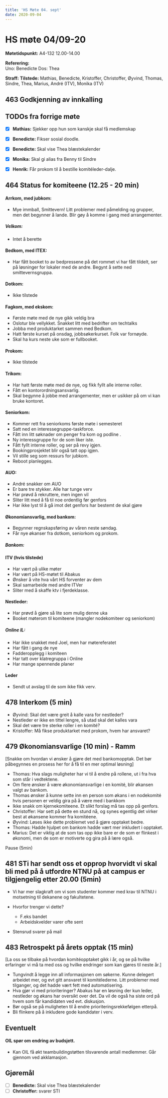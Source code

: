 ```yaml
---
title: 'HS Møte 04. sept'
date: 2020-09-04
---
```


# HS møte 04/09-20

**Møtetidspunkt:** A4-132 12.00-14.00

**Referering:**  
Uno: Benedicte
Dos: Thea

**Straff:** 
**Tilstede:**   Mathias, Benedicte, Kristoffer, Christoffer, Øyvind, Thomas, Sindre, Thea, Marius, André (ITV), Monika (ITV)

## 463 Godkjenning av innkalling



## TODOs fra forrige møte
- [x] **Mathias:** Sjekker opp hun som kanskje skal få medlemskap
- [x] **Benedicte:** Fikser sosial doodle.
- [x] **Benedicte:** Skal vise Thea blæstekalender
- [x] **Monika:** Skal gi alias fra Benny til Sindre
- [x] **Henrik:** Får prokom til å bestille komitéleder-dalje.



## 464 Status for komiteene (12.25 - 20 min)

#### Arrkom, med jubkom: 
- Mye immball, Smittevern! Litt problemer med påmelding og grupper, men det begynner å lande. Blir gøy å komme i gang med arrangementer.

##### Velkom: 
- Intet å berette

#### Bedkom, med ITEX:
- Har fått booket to av bedpressene på det rommet vi har fått tildelt, ser på løsninger for lokaler med de andre. Begynt å sette ned smittevernsgruppa.

#### Dotkom:
- Ikke tilstede

#### Fagkom, med ekskom:
- Første møte med de nye gikk veldig bra
- Oslotur ble vellykket. Snakket litt med bedrifter om techtalks
- Jobba med produktarket sammen med Bedkom.
- Hatt første kurset på onsdag, jobbsøkerkurset. Folk var fornøyde.
- Skal ha kurs neste uke som er fullbooket.



#### Prokom: 
- Ikke tilstede


#### Trikom:
- Har hatt første møte med de nye, og fikk fyllt alle interne roller.
- Fått en kontorordningsansvarlig.
- Skal begynne å jobbe med arrangementer, men er usikker på om vi kan bruke kontoret.

#### Seniorkom:
- Kommer rett fra seniorkoms første møte i semesteret
- Satt ned en interessegruppe-taskforce.
- Fått inn litt søknader om penger fra kom og podline .
- Ny interessgruppe for de som liker iste.
- Fått fyllt interne roller, og ser på revy igjen.
- Bookingprosjektet blir også tatt opp igjen.
- Vil stille seg som ressurs for jubkom.
- Reboot planlegges.

#### AUO:
- André snakker om AUO
- Er bare tre stykker. Alle har tunge verv
- Har prøvd å rekruttere, men ingen vil
- Sliter litt med å få til noe ordentlig før genfors
- Har ikke lyst til å gå imot det genfors har bestemt de skal gjøre


#### Økonomiansvarlig, med bankom:
- Begynner regnskapsføring av våren neste søndag.
- Får nye økanser fra dotkom, seniorkom og prokom.

##### Bankom:

#### ITV (hvis tilstede)
- Har vært på ulike møter
- Har vært på HS-møtet til Abakus
- Ønsker å vite hva vårt HS forventer av dem
- Skal samarbeide med andre ITVer
- Sliter med å skaffe ktv i fjerdeklasse.

#### Nestleder:
- Har prøvd å gjøre så lite som mulig denne uka
- Booket møterom til komiteene (mangler nodekomiteer og seniorkom)

##### Online IL:
- Har ikke snakket med Joel, men har møtereferatet
- Har fått i gang de nye
- Fadderopplegg i komiteen
- Har tatt over klatregruppa i Online
- Har mange spennende planer

#### Leder
- Sendt ut avslag til de som ikke fikk verv.


## 478 Interkom (5 min)
- Øyvind: Skal det være greit å kalle vara for nestleder?
- Nestleder er ikke en tittel lengre, så utad skal det kalles vara
- Skal det være tre sterke roller i en komité?
- Kristoffer: Må fikse produktarket med prokom, hvem har ansvaret?

## 479 Økonomiansvarlige (10 min) - Ramm
[Snakke om hvordan vi ønsker å gjøre det med bankomopptak. Det bør påbegynnes en prosess her for å få til en mer optimal løsning]

- Thomas: Hva slags muligheter har vi til å endre på rollene, ut i fra hva som står i vedtektene.
- Om flere ønsker å være økonomiansvarlige i en komité, blir økansen valgt av bankom.
- Thomas ønsker å kunne sette inn en person som økans i en nodekomité hvis personen er veldig gira på å være med i bankkom
- Ikke snakk om kjernekomiteene. Et slikt forslag må tas opp på genfors.
- Christoffer: Har sett på dette en stund nå, og synes egentlig det virker best at økansene kommer fra komitéene.
- Øyvind: Løses ikke dette problemet ved å gjøre opptaket bedre.
- Thomas: Hadde hjulpet om bankom hadde vært mer inkludert i opptaket.
- Marius: Det er viktig at de som tas opp ikke bare er de som er flinkest i økonomi, men de som er motiverte og gira på å lære også.

Pause (5min)

## 481 STi har sendt oss et opprop hvorvidt vi skal bli med på å utfordre NTNU på at campus er tilgjengelig etter 20.00 (5min)
- Vi har mer slagkraft om vi som studenter kommer med krav til NTNU i motsetning til dekanene og fakultetene.
- Hvorfor trenger vi dette?
    - F.eks bandet
    - Arbeidskvelder varer ofte sent

- Stensrud svarer på mail


## 483 Retrospekt på årets opptak (15 min)
[La oss se tilbake på hvordan komitéopptaket gikk i år, og se på hvilke erfaringer vi må ta med oss og hvilke endringer som kan gjøres til neste år.]
- Tungvindt å legge inn all informasjonen om søkerne. Kunne delegert arbeidet mer, og evt gitt ansvaret til komitélederne. Litt problemer med tilganger, og det hadde vært fett med automatisering.
- Hva gjør vi med prioriteringer? Abakus har en løsning der kun leder, nestleder og økans har oversikt over det. Da vil de også ha siste ord på hvem som får kandidaten ved evt. diskusjon.
- Bør også se på muligheten til å endre prioriteringsrekkefølgen etterpå.
- Bli flinkere på å inkludere gode kandidater i verv.


## Eventuelt
#### OIL spør om endring av budsjett.
- Kan OIL få økt teambuildingstøtten tilsvarende antall medlemmer. Går gjennom ved akklamasjon.

## Gjøremål
- [ ] **Benedicte:** Skal vise Thea blæstekalender
- [ ] **Christoffer:** svarer STI
